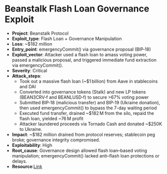 # Beanstalk Flash Loan Governance Exploit 

- **Project**: Beanstalk Protocol
- **Exploit_type**: Flash Loan + Governance Manipulation
- **Loss**: ~$182 million 
- **Entry_point**: emergencyCommit() via governance proposal (BIP‑18)
- **Exploit_vector**: Attacker used a flash loan to amass voting power, passed a malicious proposal, and triggered immediate fund extraction via emergencyCommit().
- **Severity**: Critical
- **Attack_steps**:
    - Took out a massive flash loan (~$1 billion) from Aave in stablecoins and DAI 
    - Converted into governance tokens (Stalk) and new LP tokens (BEAN3CRV‑f and BEANLUSD‑f) to secure >67% voting power 
    - Submitted BIP‑18 (malicious transfer) and BIP‑19 (Ukraine donation), then used emergencyCommit() to bypass the 7-day waiting period 
    - Executed fund transfer, drained ~$182 M from the silo, repaid the flash loan, yielded ~76 M profit
    - Attacker laundered proceeds via Tornado Cash and donated ~$250K to Ukraine.
- **Impact**: ~$182 million drained from protocol reserves; stablecoin peg broke; governance integrity compromised.
- **Exploitability**: High
- **Root_cause**: Governance design allowed flash loan–based voting manipulation; emergencyCommit() lacked anti–flash loan protections or delays.
- **Resource**:[Link](https://www.merklescience.com/blog/hack-track-analysis-of-beanstalk-flash-loan-attack)